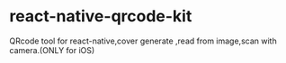 # react-native-qrcode-kit
QRcode tool for react-native,cover generate ,read from image,scan with camera.(ONLY for iOS)
